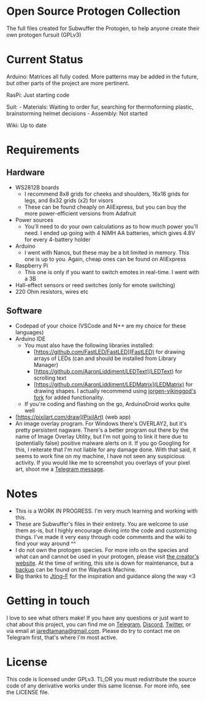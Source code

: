 # Open Source Protogen Collection
 The full files created for Subwuffer the Protogen, to help anyone create their own protogen fursuit (GPLv3)
 
# Current Status
Arduino: Matrices all fully coded. More patterns may be added in the future, but other parts of the project are more pertinent.

RasPi: Just starting code

Suit:
	- Materials: Waiting to order fur, searching for thermoforming plastic, brainstorming helmet decisions
	- Assembly: Not started
	
Wiki: Up to date

# Requirements
## Hardware
- WS2812B boards
	- I recommend 8x8 grids for cheeks and shoulders, 16x16 grids for legs, and 8x32 grids (x2) for visors
	- These can be found cheaply on AliExpress, but you can buy the more power-efficient versions from Adafruit
- Power sources
	- You'll need to do your own calculations as to how much power you'll need. I ended up going with 4 NiMH AA batteries, which gives 4.8V for every 4-battery holder
- Arduino
	- I went with Nanos, but these may be a bit limited in memory. This one is up to you. Again, cheap ones can be found on AliExpress	
- Raspberry Pi
	- This one is only if you want to switch emotes in real-time. I went with a 3B
- Hall-effect sensors or reed switches (only for emote switching)
- 220 Ohm resistors, wires etc

## Software
- Codepad of your choice (VSCode and N++ are my choice for these languages)
- Arduino IDE
	- You must also have the following libraries installed:
		- [https://github.com/FastLED/FastLED](FastLED) for drawing arrays of LEDs (can and should be installed from Library Manager)
		- [https://github.com/AaronLiddiment/LEDText](LEDText) for scrolling text
		- [https://github.com/AaronLiddiment/LEDMatrix](LEDMatrix) for drawing shapes. I actually recommend using [jorgen-vikinggod's fork](https://jorgen-vikinggod.github.io/LEDMatrix/) for added functionality.
	- If you're coding and flashing on the go, ArduinoDroid works quite well
- [https://pixilart.com/draw](PixilArt) (web app)
- An image overlay program. For Windows there's OVERLAY2, but it's pretty persistent nagware. There's a better program out there by the name of Image Overlay Utility, but I'm not going to link it here due to (potentially false) positive malware alerts on it. If you go Googling for this, I reiterate that I'm not liable for any damage done. With that said, it seems to work fine on my machine, I have not seen any suspicious activity. If you would like me to screenshot you overlays of your pixel art, shoot me a [Telegram message](https://t.me/JaredTamana).

# Notes
- This is a WORK IN PROGRESS. I'm very much learning and working with this.
- These are Subwuffer's files in their entirety. You are welcome to use them as-is, but I highly encourage diving into the code and customizing things. I've made it very easy through code comments and the wiki to find your way around ^^
- I do not own the protogen species. For more info on the species and what can and cannot be used in your protogen, please visit [the creator's website](https://www.primaproto.com/). At the time of writing, this site is down for maintenance, but a [backup](https://web.archive.org/web/20191025141630/https://www.primaproto.com/) can be found on the Wayback Machine.
- Big thanks to [Jting-F](https://www.youtube.com/channel/UCz8RfRGTDPPoexpyAg22kbg) for the inspiration and guidance along the way <3

# Getting in touch
I love to see what others make! If you have any questions or just want to chat about this project, you can find me on [Telegram](https://t.me/JaredTamana), [Discord](https://discordapp.com/users/375613991294205964), [Twitter](https://twitter.com/JaredTamana), or via email at [jaredtamana@gmail.com](mailto:jaredtamana@gmail.com). Please do try to contact me on Telegram first, that's where I'm most active.

# License
This code is licensed under GPLv3. TL;DR you must redistribute the source code of any derivative works under this same license. For more info, see the LICENSE file.
